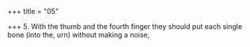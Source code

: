 +++
title = "05"

+++
5. With the thumb and the fourth finger they should put each single bone (into the, urn) without making a noise,
